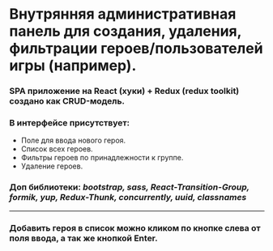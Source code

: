 # Внутрянняя административная панель для создания, удаления, фильтрации героев/пользователей игры (например).

### SPA приложение на React (хуки) + Redux (redux toolkit) создано как CRUD-модель.

### В интерфейсе присутствует:
- Поле для ввода нового героя.
 - Список всех героев.
 - Фильтры героев по принадлежности к группе.
 - Удаление героев.
### Доп библиотеки: *bootstrap, sass, React-Transition-Group, formik, yup, Redux-Thunk, concurrently, uuid, classnames*

<hr style="height: 1px; background-color: black">

### Добавить героя в список можно кликом по кнопке слева от поля ввода, а так же кнопкой Enter.
